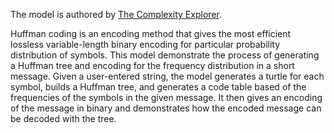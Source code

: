The model is authored by [The Complexity Explorer](http://modelingcommons.org/?id=296).

Huffman coding is an encoding method that gives the most efficient lossless variable-length binary encoding for particular probability distribution of symbols. This model demonstrate the process of generating a Huffman tree and encoding for the frequency distribution in a short message. Given a user-entered string, the model generates a turtle for each symbol, builds a Huffman tree, and generates a code table based of the frequencies of the symbols in the given message. It then gives an encoding of the message in binary and demonstrates how the encoded message can be decoded with the tree.